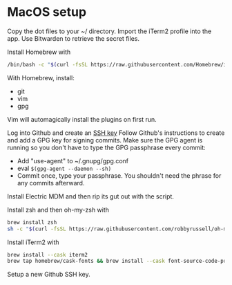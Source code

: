# MacOS setup

Copy the dot files to your ~/ directory.
Import the iTerm2 profile into the app.
Use Bitwarden to retrieve the secret files.

Install Homebrew with
```bash
/bin/bash -c "$(curl -fsSL https://raw.githubusercontent.com/Homebrew/install/HEAD/install.sh)"
```

With Homebrew, install:
- git
- vim
- gpg

Vim will automagically install the plugins on first run.

Log into Github and create an [SSH key](https://docs.github.com/en/authentication/connecting-to-github-with-ssh/generating-a-new-ssh-key-and-adding-it-to-the-ssh-agent)
Follow Github's instructions to create and add a GPG key for signing commits.
Make sure the GPG agent is running so you don't have to type the GPG passphrase every commit:
- Add "use-agent" to ~/.gnupg/gpg.conf
- eval `$(gpg-agent --daemon --sh)`
- Commit once, type your passphrase. You shouldn't need the phrase for any commits afterward.

Install Electric MDM and then rip its gut out with the script.

Install zsh and then oh-my-zsh with 
```bash
brew install zsh
sh -c "$(curl -fsSL https://raw.githubusercontent.com/robbyrussell/oh-my-zsh/master/tools/install.sh)"`
```

Install iTerm2 with
``` bash
brew install --cask iterm2
brew tap homebrew/cask-fonts && brew install --cask font-source-code-pro
```

Setup a new Github SSH key.
